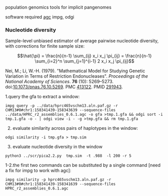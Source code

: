 population genomics tools for implicit pangenomes 


software required [agc](https://github.com/refresh-bio/agc) impg, odgi 



### Nucleotide diversity 

Sample-level unbiased estimator of average pairwise nucleotide diversity, with corrections for finite sample size: 

$$\hat{\pi} = \frac{n}{n-1} \sum_{ij} x_i x_j \pi_{ij} = \frac{n}{n-1} \sum_{i=2}^n \sum_{j=1}^{i-1} 2 x_i x_j \pi_{ij}$$

Nei, M.; Li, W.-H. (1979). "Mathematical Model for Studying Genetic Variation in Terms of Restriction Endonucleases". *Proceedings of the National Academy of Sciences*. **76** (10): 5269–5273. doi:[10.1073/pnas.76.10.5269](https://doi.org/10.1073/pnas.76.10.5269). PMC [413122](https://www.ncbi.nlm.nih.gov/pmc/articles/PMC413122). PMID [291943](https://pubmed.ncbi.nlm.nih.gov/291943/).


1.query the gfa to extract a window:
```
impg query -p ../data/hprc465vschm13.aln.paf.gz -r CHM13#0#chr1:158341439-158343639 --sequence-files ../data/HPRC_r2_assemblies_0.6.1.agc -o gfa >tmp.1.gfa && odgi sort -i tmp.1.gfa -o - | odgi view -i - -g >tmp.gfa && rm tmp.1.gfa
```

2. evaluate similarity across pairs of haplotypes in the window:
```
odgi similarity -i tmp.gfa > tmp.sim 
```

3. evaluate nucleotide diversity in the window 
```
python3 ../scr/pica2.2.py  tmp.sim  -t .988  -l 200 -r 5
```

1-2.the first two commands can be substituted by a single command [need a fix for impg to work with agc]: 
```
impg similarity -p hprc465vschm13.aln.paf.gz -r CHM13#0#chr1:158341439-158341639 --sequence-files HPRC_r2_assemblies_0.6.1.agc
```
